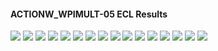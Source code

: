 #### ACTIONW_WPIMULT-05 ECL Results

![](ECL/ACTIONW_WPIMULT-05-Field_Production_Comparison_Plot.png)
![](ECL/ACTIONW_WPIMULT-05-Field_Water_Injection_Comparison_Plot.png)
![](ECL/ACTIONW_WPIMULT-05-Well_OP01_PI_Preferred_Phase_Comparison_Plot.png)
![](ECL/ACTIONW_WPIMULT-05-Well_OP01_Production_Performance.png)
![](ECL/ACTIONW_WPIMULT-05-Well_OP02_PI_Preferred_Phase_Comparison_Plot.png)
![](ECL/ACTIONW_WPIMULT-05-Well_OP02_Production_Performance.png)
![](ECL/ACTIONW_WPIMULT-05-Well_OP03_PI_Preferred_Phase_Comparison_Plot.png)
![](ECL/ACTIONW_WPIMULT-05-Well_OP03_Production_Performance.png)
![](ECL/ACTIONW_WPIMULT-05-Well_OP04_PI_Preferred_Phase_Comparison_Plot.png)
![](ECL/ACTIONW_WPIMULT-05-Well_OP04_Production_Performance.png)
![](ECL/ACTIONW_WPIMULT-05-Well_OP05_PI_Preferred_Phase_Comparison_Plot.png)
![](ECL/ACTIONW_WPIMULT-05-Well_OP05_Production_Performance.png)
![](ECL/ACTIONW_WPIMULT-05-Well_WI01_Water_Injection_Performance.png)
![](ECL/ACTIONW_WPIMULT-05-Well_WI02_Water_Injection_Performance.png)
![](ECL/ACTIONW_WPIMULT-05-Well_WI03_Water_Injection_Performance.png)
![](ECL/ACTIONW_WPIMULT-05-Well_WI04_Water_Injection_Performance.png)
